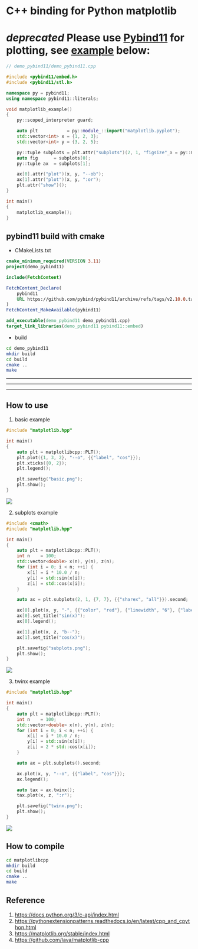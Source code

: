 # C++ binding for Python matplotlib


# ***deprecated*** Please use [Pybind11](https://github.com/pybind/pybind11) for plotting, see [example](demo_pybind11) below:

```c++
// demo_pybind11/demo_pybind11.cpp

#include <pybind11/embed.h>
#include <pybind11/stl.h>

namespace py = pybind11;
using namespace pybind11::literals;

void matplotlib_example()
{
    py::scoped_interpreter guard;

    auto plt           = py::module_::import("matplotlib.pyplot");
    std::vector<int> x = {1, 2, 3};
    std::vector<int> y = {3, 2, 5};

    py::tuple subplots = plt.attr("subplots")(2, 1, "figsize"_a = py::make_tuple(10, 8));
    auto fig      = subplots[0];
    py::tuple ax  = subplots[1];

    ax[0].attr("plot")(x, y, "--ob");
    ax[1].attr("plot")(x, y, ":or");
    plt.attr("show")();
}

int main()
{
    matplotlib_example();
}
```

## pybind11 build with cmake

- CMakeLists.txt

```cmake
cmake_minimum_required(VERSION 3.11)
project(demo_pybind11)

include(FetchContent)

FetchContent_Declare(
    pybind11
    URL https://github.com/pybind/pybind11/archive/refs/tags/v2.10.0.tar.gz
)
FetchContent_MakeAvailable(pybind11)

add_executable(demo_pybind11 demo_pybind11.cpp)
target_link_libraries(demo_pybind11 pybind11::embed)
```

- build 
```bash
cd demo_pybind11
mkdir build
cd build 
cmake ..
make
```

---
---
---


## How to use 

1. basic example
   
```c++
#include "matplotlib.hpp"

int main()
{
    auto plt = matplotlibcpp::PLT();
    plt.plot({1, 3, 2}, "--o", {{"label", "cos"}});
    plt.xticks({0, 2});
    plt.legend();

    plt.savefig("basic.png");
    plt.show();
}
```

![](.res/basic.png)


2. subplots example
   
```c++
#include <cmath>
#include "matplotlib.hpp"

int main()
{
    auto plt = matplotlibcpp::PLT();
    int n    = 100;
    std::vector<double> x(n), y(n), z(n);
    for (int i = 0; i < n; ++i) {
        x[i] = i * 10.0 / n;
        y[i] = std::sin(x[i]);
        z[i] = std::cos(x[i]);
    }

    auto ax = plt.subplots(2, 1, {7, 7}, {{"sharex", "all"}}).second;

    ax[0].plot(x, y, "-", {{"color", "red"}, {"linewidth", "6"}, {"label", "sin"}});
    ax[0].set_title("sin(x)");
    ax[0].legend();

    ax[1].plot(x, z, "b--");
    ax[1].set_title("cos(x)");

    plt.savefig("subplots.png");
    plt.show();
}
```

![](.res/subplots.png)


3. twinx example

```c++
#include "matplotlib.hpp"

int main()
{
    auto plt = matplotlibcpp::PLT();
    int n    = 100;
    std::vector<double> x(n), y(n), z(n);
    for (int i = 0; i < n; ++i) {
        x[i] = i * 10.0 / n;
        y[i] = std::sin(x[i]);
        z[i] = 2 * std::cos(x[i]);
    }

    auto ax = plt.subplots().second;

    ax.plot(x, y, "--o", {{"label", "cos"}});
    ax.legend();

    auto tax = ax.twinx();
    tax.plot(x, z, ":r");

    plt.savefig("twinx.png");
    plt.show();
}
```

![](.res/twinx.png)


## How to compile

```bash
cd matplotlibcpp
mkdir build
cd build
cmake ..
make
```


## Reference

1. https://docs.python.org/3/c-api/index.html
2. https://pythonextensionpatterns.readthedocs.io/en/latest/cpp_and_cpython.html
3. https://matplotlib.org/stable/index.html
4. https://github.com/lava/matplotlib-cpp
